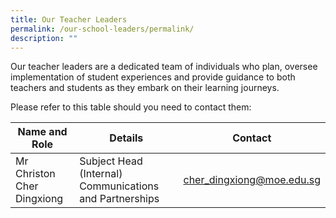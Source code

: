 ```yaml
---
title: Our Teacher Leaders
permalink: /our-school-leaders/permalink/
description: ""
---
```



Our teacher leaders are a dedicated team of individuals who plan, oversee implementation of student experiences and provide guidance to both teachers and students as they embark on their learning journeys. 

Please refer to this table should you need to contact them:


| Name and Role | Details | Contact |
| -------- | -------- | -------- |
| Mr Christon Cher Dingxiong | Subject Head (Internal) Communications and Partnerships      | cher_dingxiong@moe.edu.sg     |






